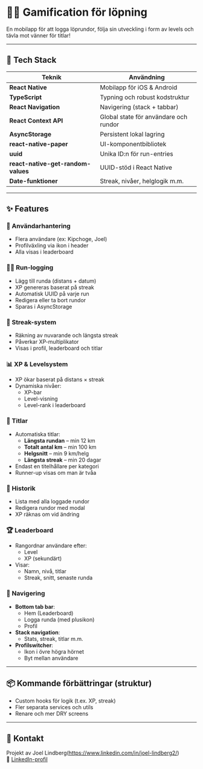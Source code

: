 # 🏃‍♂️ Gamification för löpning

En mobilapp för att logga löprundor, följa sin utveckling i form av levels och tävla mot vänner för titlar! 

---

## 🧰 Tech Stack

| Teknik | Användning |
|--------|------------|
| **React Native** | Mobilapp för iOS & Android |
| **TypeScript** | Typning och robust kodstruktur |
| **React Navigation** | Navigering (stack + tabbar) |
| **React Context API** | Global state för användare och rundor |
| **AsyncStorage** | Persistent lokal lagring |
| **react-native-paper** | UI-komponentbibliotek |
| **uuid** | Unika ID:n för run-entries |
| **react-native-get-random-values** | UUID-stöd i React Native |
| **Date-funktioner** | Streak, nivåer, helglogik m.m. |

---

## ✨ Features

### 👤 Användarhantering
- Flera användare (ex: Kipchoge, Joel)
- Profilväxling via ikon i header
- Alla visas i leaderboard

### 🏃‍♂️ Run-logging
- Lägg till runda (distans + datum)
- XP genereras baserat på streak
- Automatisk UUID på varje run
- Redigera eller ta bort rundor
- Sparas i AsyncStorage

### 🔁 Streak-system
- Räkning av nuvarande och längsta streak
- Påverkar XP-multiplikator
- Visas i profil, leaderboard och titlar

### 📊 XP & Levelsystem
- XP ökar baserat på distans × streak
- Dynamiska nivåer:
  - XP-bar
  - Level-visning
  - Level-rank i leaderboard

### 🏅 Titlar
- Automatiska titlar:
  - **Längsta rundan** – min 12 km
  - **Totalt antal km** – min 100 km
  - **Helgsnitt** – min 9 km/helg
  - **Längsta streak** – min 20 dagar
- Endast en titelhållare per kategori
- Runner-up visas om man är tvåa

### 📖 Historik
- Lista med alla loggade rundor
- Redigera rundor med modal
- XP räknas om vid ändring

### 🏆 Leaderboard
- Rangordnar användare efter:
  - Level
  - XP (sekundärt)
- Visar:
  - Namn, nivå, titlar
  - Streak, snitt, senaste runda

### 📱 Navigering
- **Bottom tab bar**:
  - Hem (Leaderboard)
  - Logga runda (med plusikon)
  - Profil
- **Stack navigation**:
  - Stats, streak, titlar m.m.
- **Profilswitcher**:
  - Ikon i övre högra hörnet
  - Byt mellan användare

---

## 📦 Kommande förbättringar (struktur)
- Custom hooks för logik (t.ex. XP, streak)
- Fler separata services och utils
- Renare och mer DRY screens

---

## 🤝 Kontakt

Projekt av Joel Lindberg(https://www.linkedin.com/in/joel-lindberg2/)  
🔗 [LinkedIn-profil](https://www.linkedin.com/in/joel-lindberg2/)